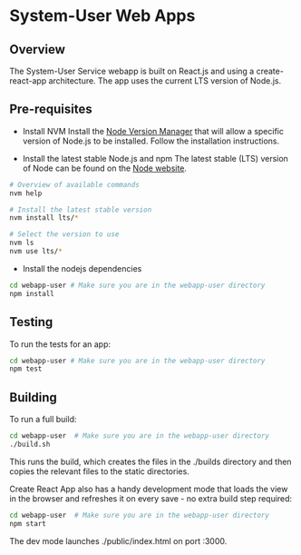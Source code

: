 # System-User Web Apps

## Overview
The System-User Service webapp is built on React.js and using a create-react-app architecture.
The app uses the current LTS version of Node.js.

## Pre-requisites
- Install NVM
Install the [Node Version Manager](https://github.com/creationix/nvm) that will allow a specific
version of Node.js to be installed. Follow the installation instructions.

- Install the latest stable Node.js and npm
The latest stable (LTS) version of Node can be found on the [Node website](nodejs.org).
```bash
# Overview of available commands
nvm help

# Install the latest stable version
nvm install lts/*

# Select the version to use
nvm ls
nvm use lts/*
```

- Install the nodejs dependencies
```bash
cd webapp-user # Make sure you are in the webapp-user directory
npm install
```

## Testing
To run the tests for an app:
```bash
cd webapp-user # Make sure you are in the webapp-user directory
npm test
```

## Building
To run a full build:
```bash
cd webapp-user  # Make sure you are in the webapp-user directory
./build.sh
```

This runs the build, which creates the files in the ./builds directory and then copies the
relevant files to the static directories.

Create React App also has a handy development mode that loads the view in the browser and
refreshes it on every save - no extra build step required:
```bash
cd webapp-user  # Make sure you are in the webapp-user directory
npm start
```

The dev mode launches ./public/index.html on port :3000.
